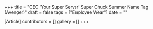 +++
title = "CEC 'Your Super Server' Super Chuck Summer Name Tag (Avenger)"
draft = false
tags = ["Employee Wear"]
date = ""

[Article]
contributors = []
gallery = []
+++